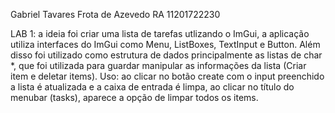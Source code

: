 Gabriel Tavares Frota de Azevedo 
RA 11201722230

LAB 1: a ideia foi criar uma lista de tarefas utlizando o ImGui, a aplicação utiliza interfaces do ImGui como Menu, ListBoxes, TextInput e Button. Além disso foi utilizado como estrutura de dados principalmente as listas de char *, que foi utilizada para guardar manipular as informações da lista (Criar item e deletar items). 
    Uso: ao clicar no botão create com o input preenchido a lista é atualizada e a caixa de entrada é limpa, ao clicar no título do menubar (tasks), aparece a opção de limpar todos os items.
